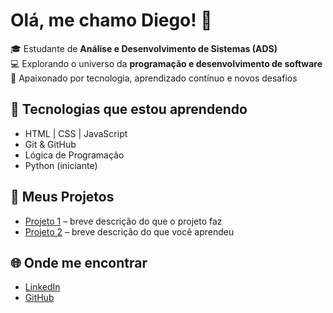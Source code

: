 # Olá, me chamo Diego! 👋

🎓 Estudante de **Análise e Desenvolvimento de Sistemas (ADS)**  
💻 Explorando o universo da **programação e desenvolvimento de software**  
🚀 Apaixonado por tecnologia, aprendizado contínuo e novos desafios  

## 🚀 Tecnologias que estou aprendendo
- HTML | CSS | JavaScript  
- Git & GitHub  
- Lógica de Programação  
- Python (iniciante)

## 📂 Meus Projetos
- [Projeto 1](https://github.com/seu-usuario/projeto1) – breve descrição do que o projeto faz  
- [Projeto 2](https://github.com/seu-usuario/projeto2) – breve descrição do que você aprendeu  

## 🌐 Onde me encontrar
- [LinkedIn](https://www.linkedin.com/in/diego-pires-1b62aa32a/)  
- [GitHub](https://github.com/H4is4nb4rg)  
